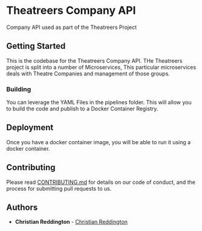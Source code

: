 # Theatreers Company API

Company API used as part of the Theatreers Project

## Getting Started

This is the codebase for the Theatreers Company API. THe Theatreers project is split into a number of Microservices, This particular microservices deals with Theatre Companies and management of those groups.

### Building

You can leverage the YAML Files in the pipelines folder. This will allow you to build the code and publish to a Docker Container Registry.

## Deployment

Once you have a docker container image, you will be able to run it using a docker container.

## Contributing

Please read [CONTRIBUTING.md](contributing.md) for details on our code of conduct, and the process for submitting pull requests to us.

## Authors

* **Christian Reddington** - [Christian Reddington](https://github.com/christianreddington)
